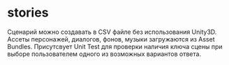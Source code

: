 # stories
Сценарий можно создавать в CSV файле без использования Unity3D.
Ассеты персонажей, диалогов, фонов, музыки загружаются из Asset Bundles.
Присутсвует Unit Test для проверки наличия ключа сцены при выборе пользователем одного из возможных вариантов ответа.
